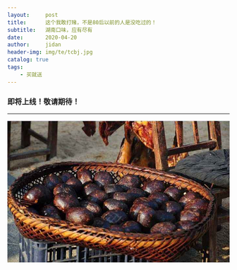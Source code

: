 ```yaml
---
layout:     post
title:      这个我敢打赌，不是80后以前的人是没吃过的！
subtitle:   湖南口味，应有尽有
date:       2020-04-20
author:     jidan
header-img: img/te/tcbj.jpg
catalog: true
tags:
    - 买就送
---
```

### 即将上线！敬请期待！
---
![](/img/te/7.jpg)
